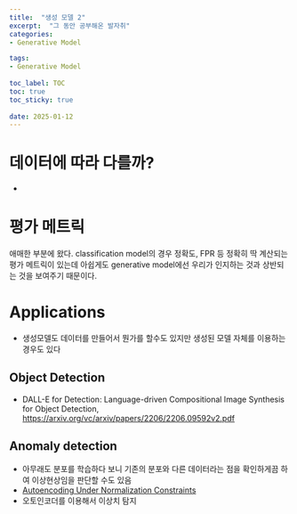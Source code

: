 ```yaml
---
title:  "생성 모델 2"
excerpt:  "그 동안 공부해온 발자취"
categories: 
- Generative Model

tags:
- Generative Model
 
toc_label: TOC
toc: true
toc_sticky: true
 
date: 2025-01-12
---
```



# 데이터에 따라 다를까?
- 


# 평가 메트릭
애매한 부분에 왔다. classification model의 경우 정확도, FPR 등 정확히 딱 계산되는 평가 메트릭이 있는데 아쉽게도 generative model에선 우리가 인지하는 것과 상반되는 것을 보여주기 때문이다.




# Applications
- 생성모델도 데이터를 만들어서 뭔가를 할수도 있지만 생성된 모델 자체를 이용하는 경우도 있다
## Object Detection

- DALL-E for Detection: Language-driven Compositional Image Synthesis for Object Detection, https://arxiv.org/vc/arxiv/papers/2206/2206.09592v2.pdf



## Anomaly detection
- 아무래도 분포를 학습하다 보니 기존의 분포와 다른 데이터라는 점을 확인하게끔 하여 이상현상임을 판단할 수도 있음
- [Autoencoding Under Normalization Constraints](https://arxiv.org/abs/2105.05735)
- 오토인코더를 이용해서 이상치 탐지

